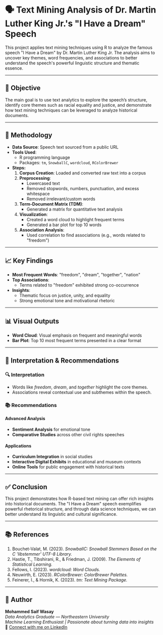 # 🗣️ Text Mining Analysis of Dr. Martin Luther King Jr.'s "I Have a Dream" Speech

This project applies text mining techniques using R to analyze the famous speech "I Have a Dream" by Dr. Martin Luther King Jr. The analysis aims to uncover key themes, word frequencies, and associations to better understand the speech's powerful linguistic structure and thematic essence.

---

## 📌 Objective

The main goal is to use text analytics to explore the speech’s structure, identify core themes such as racial equality and justice, and demonstrate how text mining techniques can be leveraged to analyze historical documents.

---

## 🔧 Methodology

- **Data Source**: Speech text sourced from a public URL
- **Tools Used**:  
  - R programming language  
  - Packages: `tm`, `SnowballC`, `wordcloud`, `RColorBrewer`
- **Steps:**
  1. **Corpus Creation**: Loaded and converted raw text into a corpus
  2. **Preprocessing**:
     - Lowercased text
     - Removed stopwords, numbers, punctuation, and excess whitespace
     - Removed irrelevant/custom words
  3. **Term-Document Matrix (TDM)**:
     - Generated a matrix for quantitative text analysis
  4. **Visualization**:
     - Created a word cloud to highlight frequent terms
     - Generated a bar plot for top 10 words
  5. **Association Analysis**:
     - Used correlation to find associations (e.g., words related to "freedom")

---

## 📈 Key Findings

- **Most Frequent Words**: "freedom", "dream", "together", "nation"
- **Top Associations**:
  - Terms related to "freedom" exhibited strong co-occurrence
- **Insights**:
  - Thematic focus on justice, unity, and equality
  - Strong emotional tone and motivational rhetoric

---

## 📊 Visual Outputs

- **Word Cloud**: Visual emphasis on frequent and meaningful words
- **Bar Plot**: Top 10 most frequent terms presented in a clear format

---

## 🧠 Interpretation & Recommendations

### 🔍 Interpretation
- Words like *freedom*, *dream*, and *together* highlight the core themes.
- Associations reveal contextual use and subthemes within the speech.

### 📚 Recommendations

#### Advanced Analysis
- **Sentiment Analysis** for emotional tone
- **Comparative Studies** across other civil rights speeches

#### Applications
- **Curriculum Integration** in social studies
- **Interactive Digital Exhibits** in educational and museum contexts
- **Online Tools** for public engagement with historical texts

---

## ✅ Conclusion

This project demonstrates how R-based text mining can offer rich insights into historical documents. The "I Have a Dream" speech exemplifies powerful rhetorical structure, and through data science techniques, we can better understand its linguistic and cultural significance.

---

## 📚 References

1. Bouchet-Valat, M. (2023). *SnowballC: Snowball Stemmers Based on the C 'libstemmer' UTF-8 Library.*
2. Hastie, T., Tibshirani, R., & Friedman, J. (2009). *The Elements of Statistical Learning.*
3. Fellows, I. (2023). *wordcloud: Word Clouds.*
4. Neuwirth, E. (2023). *RColorBrewer: ColorBrewer Palettes.*
5. Feinerer, I., & Hornik, K. (2023). *tm: Text Mining Package.*

---

## 🧠 Author  
**Mohammed Saif Wasay**  
*Data Analytics Graduate — Northeastern University*  
*Machine Learning Enthusiast | Passionate about turning data into insights*  
🔗 [Connect with me on LinkedIn](https://www.linkedin.com/in/mohammed-saif-wasay-4b3b64199/)
